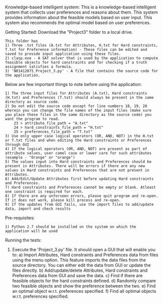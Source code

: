 Knowledge-based intelligent system:
	This is a knowledge-based intelligent system that collects user preferences and reasons about them. 
	This system provides information about the feasible models based on user input.
	This system also recommends the optimal model based on user preferences.

Getting Started:
	Download the "Project3" folder to a local drive. 
	
	This folder has 
	1) Three .txt files (A.txt for Attributes, H.txt for Hard constraints, T.txt for Preference information) - These files can be edited and saved to provide input application using these files.
	2) clasp.exe - A SAT solver that is used by the application to compute feasible objects for hard constraints and for checking if a truth assignment satisfies a formula. 
	3) 'N01412075_Project_3.py' - A file that contains the source code for the application.

Below are few important things to note before using the application:


	1) The three input files for Attributes (A.txt), Hard constraints (H.txt) and Preferences (T.txt) should always be present in the same directory as source code.
	2) Do not edit the source code except for line numbers 18, 19, 20 wherein you can change the file names of the input files (make sure you place these files in the same directory as the source code) you want the program to read. 
		23 > attribute_file_path = "A.txt"
		24 > hard_constraints_file_path = "H.txt"
		25 > preferences_file_path = "T.txt"
	3) Use only upper case logical operators (OR, AND, NOT) in the H.txt or T.txt files and when editing the Hard constraints or Preferences through GUI 
	4) If the logical operators (OR, AND, NOT) are present as part of attribute values, user camel case or lower care for such attributes (example - "Orange" or "orange")
	5) The values input into Hard constraints and Preferences should be present in Attributes. There will be errors if there are any new values in Hard constraints and Preferences that are not present in Attributes.
	6) Add/Edit/Update Attributes first before updating Hard constraints and Preferences.
	7) Hard constraints and Preferences cannot be empty or blank. Atleast one constraint is required for each.
	8) If there are any unforseen errors, please quit program and re-open. If it does not work, please kill process and re-open.
	9) If the updates from GUI fails, use the import files to add/update data, import and check results

Pre-requisites:

	1) Python 2.7 should be installed on the system on which the application will be used

Running the tests:

1) Execute the 'Project_3.py' file. It should open a GUI that will enable you to:
	a) Import Attributes, Hard constraints and Preferences data from files using the menu option. This feature imports the data files from the source directory. You can either edit the data from GUI or update the files directly.
	b) Add/update/delete Attributes, Hard constraints and Preferences data from GUI and save the data.
	c) Find if there are feasible objects for the hard constraints defined.
	d) Randomly compare two feasible objects and show the preference between the two.
	e) Find an optimal object w.r.t. preferences specified.
	f) Find all optimal objects w.r.t. preferences specified. 

